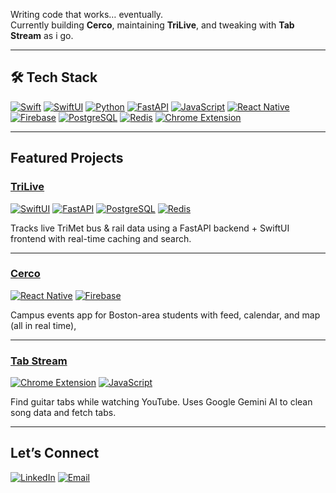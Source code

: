 Writing code that works… eventually.  
Currently building **Cerco**, maintaining **TriLive**, and tweaking with **Tab Stream** as i go.  

---

## 🛠 Tech Stack
[![Swift](https://img.shields.io/badge/Swift-FA7343?logo=swift&logoColor=white)](https://swift.org/)
[![SwiftUI](https://img.shields.io/badge/SwiftUI-1575F9?logo=swift&logoColor=white)](https://developer.apple.com/xcode/swiftui/)
[![Python](https://img.shields.io/badge/Python-3776AB?logo=python&logoColor=white)](https://www.python.org/)
[![FastAPI](https://img.shields.io/badge/FastAPI-009688?logo=fastapi&logoColor=white)](https://fastapi.tiangolo.com/)
[![JavaScript](https://img.shields.io/badge/JavaScript-F7DF1E?logo=javascript&logoColor=black)](https://developer.mozilla.org/en-US/docs/Web/JavaScript)
[![React Native](https://img.shields.io/badge/React%20Native-61DAFB?logo=react&logoColor=black)](https://reactnative.dev/)
[![Firebase](https://img.shields.io/badge/Firebase-FFCA28?logo=firebase&logoColor=black)](https://firebase.google.com/)
[![PostgreSQL](https://img.shields.io/badge/PostgreSQL-336791?logo=postgresql&logoColor=white)](https://www.postgresql.org/)
[![Redis](https://img.shields.io/badge/Redis-DC382D?logo=redis&logoColor=white)](https://redis.io/)
[![Chrome Extension](https://img.shields.io/badge/Chrome%20Extension-4285F4?logo=googlechrome&logoColor=white)](https://developer.chrome.com/docs/extensions/)

---

## Featured Projects

### [TriLive](https://github.com/anthonyq7/TriLive)
[![SwiftUI](https://img.shields.io/badge/Frontend-SwiftUI-FA7343?logo=swift)](https://developer.apple.com/xcode/swiftui/)
[![FastAPI](https://img.shields.io/badge/Backend-FastAPI-009688?logo=fastapi)](https://fastapi.tiangolo.com/)
[![PostgreSQL](https://img.shields.io/badge/Database-PostgreSQL-336791?logo=postgresql)](https://www.postgresql.org/)
[![Redis](https://img.shields.io/badge/Cache-Redis-DC382D?logo=redis)](https://redis.io/)

Tracks live TriMet bus & rail data using a FastAPI backend + SwiftUI frontend with real-time caching and search.

---

### [Cerco](https://github.com/brianmmaina/cerco)
[![React Native](https://img.shields.io/badge/Frontend-React%20Native-61DAFB?logo=react)](https://reactnative.dev/)
[![Firebase](https://img.shields.io/badge/Backend-Firebase-FFCA28?logo=firebase)](https://firebase.google.com/)

Campus events app for Boston-area students with feed, calendar, and map (all in real time),

---

### [Tab Stream](https://github.com/brianmmaina/tabstream)
[![Chrome Extension](https://img.shields.io/badge/Platform-Chrome%20Extension-4285F4?logo=googlechrome&logoColor=white)](https://developer.chrome.com/docs/extensions/)
[![JavaScript](https://img.shields.io/badge/Language-JavaScript-F7DF1E?logo=javascript)](https://developer.mozilla.org/en-US/docs/Web/JavaScript)

Find guitar tabs while watching YouTube. Uses Google Gemini AI to clean song data and fetch tabs.

---

## Let’s Connect
[![LinkedIn](https://img.shields.io/badge/LinkedIn-0A66C2?logo=linkedin&logoColor=white)](https://www.linkedin.com/in/brian-maina-860600292/)
[![Email](https://img.shields.io/badge/Email-brianmaina.mach@gmail.com-D14836?logo=gmail&logoColor=white)](mailto:brianmaina.mach@gmail.com)
